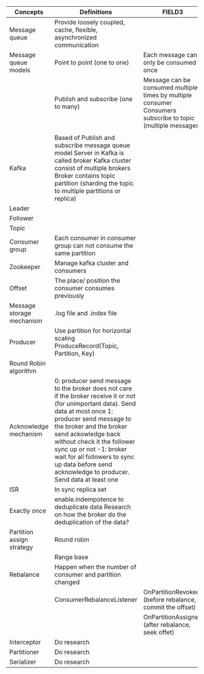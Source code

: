 |Concepts                                           |Definitions                                                                                                                                                                                                                                                              |FIELD3                                                                                                      |
|---------------------------------------------------|-------------------------------------------------------------------------------------------------------------------------------------------------------------------------------------------------------------------------------------------------------------------------|------------------------------------------------------------------------------------------------------------|
|Message queue                                      |Provide loosely coupled, cache, flexible, asynchronized communication                                                                                                                                                                                                    |                                                                                                            |
|Message queue models                               |Point to point (one to one)                                                                                                                                                                                                                                              |Each message can only be consumed once                                                                      |
|                                                   |Publish and subscribe (one to many)                                                                                                                                                                                                                                      |Message can be consumed multiple times by multiple consumer Consumers subscribe to topic (multiple messages)|
|                                                   |                                                                                                                                                                                                                                                                         |                                                                                                            |
|Kafka                                              |Based of Publish and subscribe message queue model Server in Kafka is called broker Kafka cluster consist of multiple brokers Broker contains topic partition (sharding the topic to multiple partitions or replica)                                                     |                                                                                                            |
|Leader                                             |                                                                                                                                                                                                                                                                         |                                                                                                            |
|Follower                                           |                                                                                                                                                                                                                                                                         |                                                                                                            |
|Topic                                              |                                                                                                                                                                                                                                                                         |                                                                                                            |
|Consumer group                                     |Each consumer in consumer group can not consume the same partition                                                                                                                                                                                                       |                                                                                                            |
|Zookeeper                                          |Manage kafka cluster and consumers                                                                                                                                                                                                                                       |                                                                                                            |
|Offset                                             |The place/ position the consumer consumes previously                                                                                                                                                                                                                     |                                                                                                            |
|Message storage mechanism                          |.log file and .index file                                                                                                                                                                                                                                                |                                                                                                            |
|Producer                                           |Use partition for horizontal scaling ProduceRecord(Topic, Partition, Key)                                                                                                                                                                                                |                                                                                                            |
|Round Robin algorithm                              |                                                                                                                                                                                                                                                                         |                                                                                                            |
|Acknowledge mechanism                              |0: producer send message to the broker does not care if the broker receive it or not (for unimportant data). Send data at most once 1: producer send message to the broker and the broker send ackowledge back without check it the follower sync up or not -1: broker wait for all followers to sync up data before send acknowledge to producer. Send data at least one|                                                                                                            |
|ISR                                                |In sync replica set                                                                                                                                                                                                                                                      |                                                                                                            |
|Exactly once                                       |enable.indempotence to deduplicate data Research on how the broker do the deduplication of the data?                                                                                                                                                                     |                                                                                                            |
|Partition assign strategy                          |Round robin                                                                                                                                                                                                                                                              |                                                                                                            |
|                                                   |Range base                                                                                                                                                                                                                                                               |                                                                                                            |
|Rebalance                                          |Happen when the number of consumer and partition changed                                                                                                                                                                                                                 |                                                                                                            |
|                                                   |ConsumerRebalanceListener                                                                                                                                                                                                                                                |OnPartitionRevoked (before rebalance, commit the offset)                                                    |
|                                                   |                                                                                                                                                                                                                                                                         |OnPartitionAssigned (after rebalance, seek offet)                                                           |
|Interceptor                                        |Do research                                                                                                                                                                                                                                                              |                                                                                                            |
|Partitioner                                        |Do research                                                                                                                                                                                                                                                              |                                                                                                            |
|Serializer                                         |Do research                                                                                                                                                                                                                                                              |                                                                                                            |
